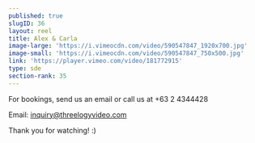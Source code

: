 ```yaml
---
published: true
slugID: 36
layout: reel
title: Alex & Carla
image-large: 'https://i.vimeocdn.com/video/590547847_1920x700.jpg'
image-small: 'https://i.vimeocdn.com/video/590547847_750x500.jpg'
link: 'https://player.vimeo.com/video/181772915'
type: sde
section-rank: 35
---
```

For bookings, send us an email or call us at +63 2 4344428

Email: inquiry@threelogyvideo.com

Thank you for watching! :)
